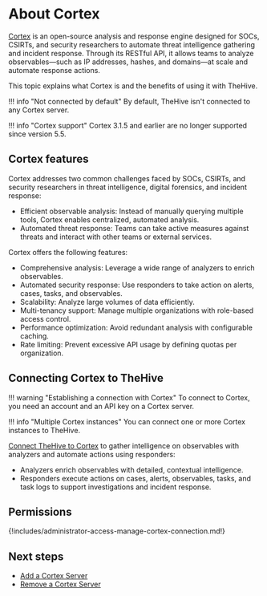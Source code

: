 # About Cortex

[Cortex](https://github.com/thehive-project/Cortex/) is an open-source analysis and response engine designed for SOCs, CSIRTs, and security researchers to automate threat intelligence gathering and incident response. Through its RESTful API, it allows teams to analyze observables—such as IP addresses, hashes, and domains—at scale and automate response actions.

This topic explains what Cortex is and the benefits of using it with TheHive.

!!! info "Not connected by default"
    By default, TheHive isn't connected to any Cortex server.

!!! info "Cortex support"
    <!-- md:version 5.5 --> Cortex 3.1.5 and earlier are no longer supported since version 5.5.

## Cortex features

Cortex addresses two common challenges faced by SOCs, CSIRTs, and security researchers in threat intelligence, digital forensics, and incident response:

* Efficient observable analysis: Instead of manually querying multiple tools, Cortex enables centralized, automated analysis.
* Automated threat response: Teams can take active measures against threats and interact with other teams or external services.

Cortex offers the following features:

* Comprehensive analysis: Leverage a wide range of analyzers to enrich observables.
* Automated security response: Use responders to take action on alerts, cases, tasks, and observables.
* Scalability: Analyze large volumes of data efficiently.
* Multi-tenancy support: Manage multiple organizations with role-based access control.
* Performance optimization: Avoid redundant analysis with configurable caching.
* Rate limiting: Prevent excessive API usage by defining quotas per organization.

## Connecting Cortex to TheHive

!!! warning "Establishing a connection with Cortex"
    To connect to Cortex, you need an account and an API key on a Cortex server.

!!! info "Multiple Cortex instances"
    You can connect one or more Cortex instances to TheHive.

[Connect TheHive to Cortex](add-a-cortex-server.md) to gather intelligence on observables with analyzers and automate actions using responders:

* Analyzers enrich observables with detailed, contextual intelligence.
* Responders execute actions on cases, alerts, observables, tasks, and task logs to support investigations and incident response.

## Permissions

{!includes/administrator-access-manage-cortex-connection.md!}

<h2>Next steps</h2>

* [Add a Cortex Server](add-a-cortex-server.md)
* [Remove a Cortex Server](remove-a-cortex-server.md)